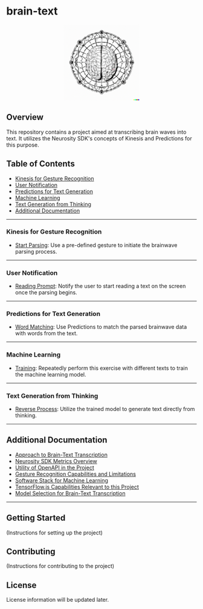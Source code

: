 # brain-text

<div align="center">
  <img src="text-training-about-background.png" alt="Brain" width="200"/>
</div>

## Overview
This repository contains a project aimed at transcribing brain waves into text. It utilizes the Neurosity SDK's concepts of Kinesis and Predictions for this purpose.

## Table of Contents
- [Kinesis for Gesture Recognition](#kinesis-for-gesture-recognition)
- [User Notification](#user-notification)
- [Predictions for Text Generation](#predictions-for-text-generation)
- [Machine Learning](#machine-learning)
- [Text Generation from Thinking](#text-generation-from-thinking)
- [Additional Documentation](#additional-documentation)

---

### Kinesis for Gesture Recognition
- [Start Parsing](#start-parsing): Use a pre-defined gesture to initiate the brainwave parsing process.

---

### User Notification
- [Reading Prompt](#reading-prompt): Notify the user to start reading a text on the screen once the parsing begins.

---

### Predictions for Text Generation
- [Word Matching](#word-matching): Use Predictions to match the parsed brainwave data with words from the text.

---

### Machine Learning
- [Training](#training): Repeatedly perform this exercise with different texts to train the machine learning model.

---

### Text Generation from Thinking
- [Reverse Process](#reverse-process): Utilize the trained model to generate text directly from thinking.

---

## Additional Documentation
- [Approach to Brain-Text Transcription](Approach.md)
- [Neurosity SDK Metrics Overview](Metrics.md)
- [Utility of OpenAPI in the Project](OpenAPI_Utility.md)
- [Gesture Recognition Capabilities and Limitations](Gesture_Recognition_Limitations.md)
- [Software Stack for Machine Learning](Software_Stack_for_ML.md)
- [TensorFlow.js Capabilities Relevant to this Project](TensorFlow_JS_Capabilities.md)
- [Model Selection for Brain-Text Transcription](Model_Selection.md)

---

## Getting Started
(Instructions for setting up the project)

## Contributing
(Instructions for contributing to the project)

## License
License information will be updated later.
